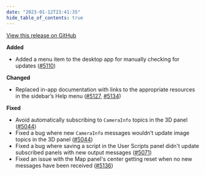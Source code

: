 ```yaml
---
date: "2023-01-12T23:41:35"
hide_table_of_contents: true
---
```

[View this release on GitHub](https://github.com/foxglove/studio/releases/tag/v1.37.0)

**Added**
- Added a menu item to the desktop app for manually checking for updates ([#5110](https://github.com/foxglove/studio/pull/5110))

**Changed**
- Replaced in-app documentation with links to the appropriate resources in the sidebar’s Help menu ([#5127](https://github.com/foxglove/studio/pull/5127), [#5134](https://github.com/foxglove/studio/pull/5134))

**Fixed**
- Avoid automatically subscribing to `CameraInfo` topics in the 3D panel ([#5044](https://github.com/foxglove/studio/pull/5044))
- Fixed a bug where new `CameraInfo` messages wouldn’t update image topics in the 3D panel ([#5044](https://github.com/foxglove/studio/pull/5044))
- Fixed a bug where saving a script in the User Scripts panel didn't update subscribed panels with new output messages ([#5071](https://github.com/foxglove/studio/pull/5071))
- Fixed an issue with the Map panel's center getting reset when no new messages have been received ([#5136](https://github.com/foxglove/studio/pull/5136))